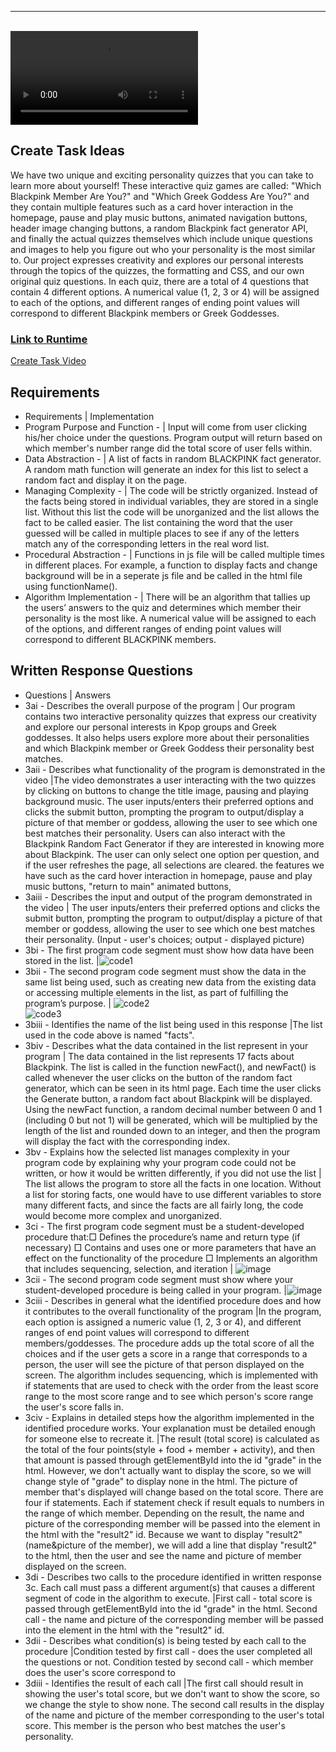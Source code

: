 ---

<br>

<div id="video_wrapper">
  <video autoplay loop>
    <source src="https://drive.google.com/uc?export=view&id=18m1-WZ8y18p8BpGyCfZWXvNKYj7Fr0IX" type="video/mp4">
  </video>
</div>

## Create Task Ideas
We have two unique and exciting personality quizzes that you can take to learn more about yourself! These interactive quiz games are called: "Which Blackpink Member Are You?" and "Which Greek Goddess Are You?" and they contain multiple features such as a card hover interaction in the homepage, pause and play music buttons, animated navigation buttons, header image changing buttons, a random Blackpink fact generator API, and finally the actual quizzes themselves which include unique questions and images to help you figure out who your personality is the most similar to. Our project expresses creativity and explores our personal interests through the topics of the quizzes, the formatting and CSS, and our own original quiz questions. In each quiz, there are a total of 4 questions that contain 4 different options. A numerical value (1, 2, 3 or 4) will be assigned to each of the options, and different ranges of ending point values will correspond to different Blackpink members or Greek Goddesses.

### [Link to Runtime](http://localhost:63342/flask_portfolio/templates/quiz1.html?_ijt=piucut8b8fguh1l5tte5ej94vj) <br>

<a href="https://drive.google.com/file/d/1hB1BRtvpn5NcPxV9RTup2RYmsV9NhcXM/view">Create Task Video</a>

## Requirements
- Requirements   |  Implementation 
- Program Purpose and Function - | Input will come from user clicking his/her choice under the questions. Program output will return based on which member's number range did the total score of user fells within.     
-  Data Abstraction -  | A list of facts in random BLACKPINK fact generator. A random math function will generate an index for this list to select a random fact and display it on the page.   
- Managing Complexity - | The code will be strictly organized. Instead of the facts being stored in individual variables, they are stored in a single list. Without this list the code will be unorganized and the list allows the fact to be called easier. The list containing the word that the user guessed will be called in multiple places to see if any of the letters match any of the corresponding letters in the real word list.   
- Procedural Abstraction -  | Functions in js file will be called multiple times in different places. For example, a function to display facts and change background will be in a seperate js file and be called in the html file using functionName().   
- Algorithm Implementation -  | There will be an algorithm that tallies up the users’ answers to the quiz and determines which member their personality is the most like. A numerical value will be assigned to each of the options, and different ranges of ending point values will correspond to different BLACKPINK members.    


## Written Response Questions
- Questions | Answers
- 3ai - Describes the overall purpose of the program  | Our program contains two interactive personality quizzes that express our creativity and explore our personal interests in Kpop groups and Greek goddesses. It also helps users explore more about their personalities and which Blackpink member or Greek Goddess their personality best matches. 
- 3aii - Describes what functionality of the program is demonstrated in the video |The video demonstrates a user interacting with the two quizzes by clicking on buttons to change the title image, pausing and playing background music. The user inputs/enters their preferred options and clicks the submit button, prompting the program to output/display a picture of that member or goddess, allowing the user to see which one best matches their personality. Users can also interact with the Blackpink Random Fact Generator if they are interested in knowing more about Blackpink. The user can only select one option per question, and if the user refreshes the page, all selections are cleared.  the features we have such as the card hover interaction in homepage, pause and play music buttons, "return to main" animated buttons,
- 3aiii - Describes the input and output of the program demonstrated in the video  | The user inputs/enters their preferred options and clicks the submit button, prompting the program to output/display a picture of that member or goddess, allowing the user to see which one best matches their personality. (Input - user's choices; output - displayed picture)
- 3bi - The first program code segment must show how data have been stored in the list.  |![code1](https://user-images.githubusercontent.com/89208817/156059054-5a85afd3-b306-4e3b-8fc7-9d96f86fa17b.png)
- 3bii - The second program code segment must show the data in the same list being used, such as creating new data from the existing data or accessing multiple elements in the list, as part of fulfilling the program’s purpose.  | ![code2](https://user-images.githubusercontent.com/89208817/156059403-f3f14736-7554-4191-a2c0-e1238e42fa69.png)<br>![code3](https://user-images.githubusercontent.com/89208817/156059958-c8b60881-ea41-499f-87fc-a90702b9ed9b.png)
- 3biii - Identifies the name of the list being used in this response  |The list used in the code above is named "facts".
- 3biv - Describes what the data contained in the list represent in your program | The data contained in the list represents 17 facts about Blackpink. The list is called in the function newFact(), and newFact() is called whenever the user clicks on the button of the random fact generator, which can be seen in its html page. Each time the user clicks the Generate button, a random fact about Blackpink will be displayed. Using the newFact function, a random decimal number between 0 and 1 (including 0 but not 1) will be generated, which will be multiplied by the length of the list and rounded down to an integer, and then the program will display the fact with the corresponding index. 
- 3bv - Explains how the selected list manages complexity in your program code by explaining why your program code could not be written, or how it would be written differently, if you did not use the list   |  The list allows the program to store all the facts in one location. Without a list for storing facts, one would have to use different variables to store many different facts, and since the facts are all fairly long, the code would become more complex and unorganized.
- 3ci - The first program code segment must be a student-developed procedure that:□ Defines the procedure’s name and return type (if necessary) □ Contains and uses one or more parameters that have an effect on the functionality of the procedure □ Implements an algorithm that includes sequencing, selection, and iteration   | ![image](https://user-images.githubusercontent.com/89225503/156255922-431969ef-34a4-4b3e-82ab-5098a8e3b27a.png)
- 3cii - The second program code segment must show where your student-developed procedure is being called in your program.  |![image](https://user-images.githubusercontent.com/89225503/156256035-b55a6b37-2c21-436f-8937-afc268f33599.png)
- 3ciii - Describes in general what the identified procedure does and how it contributes to the overall functionality of the program  |In the program, each option is assigned a numeric value (1, 2, 3 or 4), and different ranges of end point values will correspond to different members/goddesses. The procedure adds up the total score of all the choices and if the user gets a score in a range that corresponds to a person, the user will see the picture of that person displayed on the screen. The algorithm includes sequencing, which is implemented with if statements that are used to check with the order from the least score range to the most score range and to see which person's score range the user's score falls in.
- 3civ - Explains in detailed steps how the algorithm implemented in the identified procedure works. Your explanation must be detailed enough for someone else to recreate it.  |The result (total score) is calculated as the total of the four points(style + food + member + activity), and then that amount is passed through getElementById into the id "grade" in the html. However, we don't actually want to display the score, so we will change style of "grade" to display none in the html. The picture of member that's displayed will change based on the total score. There are four if statements. Each if statement check if result equals to numbers in the range of which member. Depending on the result, the name and picture of the corresponding member will be passed into the element in the html with the "result2" id. Because we want to display "result2" (name&picture of the member), we will add a line that display "result2" to the html, then the user and see the name and picture of member displayed on the screen.
- 3di - Describes two calls to the procedure identified in written response 3c. Each call must pass a different argument(s) that causes a different segment of code in the algorithm to execute.  |First call - total score is passed through getElementById into the id "grade" in the html. Second call - the name and picture of the corresponding member will be passed into the element in the html with the "result2" id.
- 3dii - Describes what condition(s) is being tested by each call to the procedure  |Condition tested by first call - does the user completed all the questions or not. Condition tested by second call - which member does the user's score correspond to
- 3diii - Identifies the result of each call |The first call should result in showing the user's total score, but we don't want to show the score, so we change the style to show none. The second call results in the display of the name and picture of the member corresponding to the user's total score. This member is the person who best matches the user's personality.
